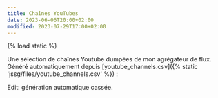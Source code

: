 ```yaml
---
title: Chaînes YouTubes
date: 2023-06-06T20:00+02:00
modified: 2023-07-29T17:00+02:00
---
```

{% load static %}

Une sélection de chaînes Youtube dumpées de mon agrégateur de flux. Généré automatiquement depuis [youtube_channels.csv]({% static 'jssg/files/youtube_channels.csv' %}) :

Edit: génération automatique cassée.